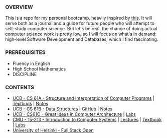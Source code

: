 ### OVERVIEW

This is a repo for my personal bootcamp, heavily inspired by [this](https://www.reddit.com/r/learnprogramming/comments/ortnef/a_super_harsh_guide_to_learning_computer_science/). It will serve both as a journal and a guide for future people who will attempt to self-study computer science. But let's be real, the chance of doing actual computer science work is pretty low, so I will focus on what's in demand: high-level Software Development and Databases, which I find fascinating.

### PREREQUISITES

- Fluency in English
- High School Mathematics
- DISCIPLINE

### CONTENTS

- [UCB - CS 61A - Structure and Interpretation of Computer Programs](https://cs61a.org/) | [Textbook](http://composingprograms.com/) | [Notes](https://github.com/woadray/cs-bootcamp/blob/main/cs61a.md)
- [UCB - CS 61B - Data Structures](https://sp21.datastructur.es/) | [GitHub](https://github.com/orgs/Berkeley-CS61B/repositories) | [Notes](https://github.com/woadray/cs-bootcamp/blob/main/cs61b.md)
- [UCB - CS61C - Great Ideas in Computer Architecture](https://cs61c.org/fa22/) | [Labs](https://github.com/orgs/61c-teach/repositories)
- [CMU - 15-213 - Introduction to Computer Systems](https://www.cs.cmu.edu/~213/) | [Lectures](https://scs.hosted.panopto.com/Panopto/Pages/Sessions/List.aspx#folderID=%22b96d90ae-9871-4fae-91e2-b1627b43e25e%22&maxResults=50&sortColumn=10&sortAscending=true) | [Textbook](http://csapp.cs.cmu.edu/3e/home.html) | [Labs](http://csapp.cs.cmu.edu/3e/labs.html)
- [University of Helsinki - Full Stack Open](https://fullstackopen.com/en/)
